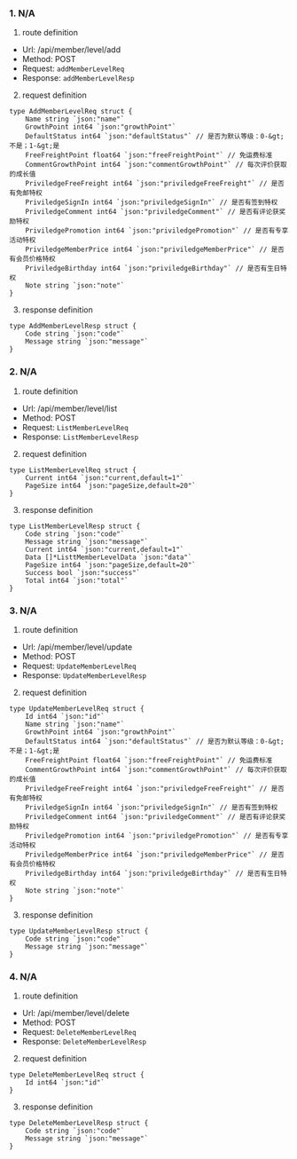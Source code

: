 ### 1. N/A

1. route definition

- Url: /api/member/level/add
- Method: POST
- Request: `addMemberLevelReq`
- Response: `addMemberLevelResp`

2. request definition



```golang
type AddMemberLevelReq struct {
	Name string `json:"name"`
	GrowthPoint int64 `json:"growthPoint"`
	DefaultStatus int64 `json:"defaultStatus"` // 是否为默认等级：0-&gt;不是；1-&gt;是
	FreeFreightPoint float64 `json:"freeFreightPoint"` // 免运费标准
	CommentGrowthPoint int64 `json:"commentGrowthPoint"` // 每次评价获取的成长值
	PriviledgeFreeFreight int64 `json:"priviledgeFreeFreight"` // 是否有免邮特权
	PriviledgeSignIn int64 `json:"priviledgeSignIn"` // 是否有签到特权
	PriviledgeComment int64 `json:"priviledgeComment"` // 是否有评论获奖励特权
	PriviledgePromotion int64 `json:"priviledgePromotion"` // 是否有专享活动特权
	PriviledgeMemberPrice int64 `json:"priviledgeMemberPrice"` // 是否有会员价格特权
	PriviledgeBirthday int64 `json:"priviledgeBirthday"` // 是否有生日特权
	Note string `json:"note"`
}
```


3. response definition



```golang
type AddMemberLevelResp struct {
	Code string `json:"code"`
	Message string `json:"message"`
}
```

### 2. N/A

1. route definition

- Url: /api/member/level/list
- Method: POST
- Request: `ListMemberLevelReq`
- Response: `ListMemberLevelResp`

2. request definition



```golang
type ListMemberLevelReq struct {
	Current int64 `json:"current,default=1"`
	PageSize int64 `json:"pageSize,default=20"`
}
```


3. response definition



```golang
type ListMemberLevelResp struct {
	Code string `json:"code"`
	Message string `json:"message"`
	Current int64 `json:"current,default=1"`
	Data []*ListtMemberLevelData `json:"data"`
	PageSize int64 `json:"pageSize,default=20"`
	Success bool `json:"success"`
	Total int64 `json:"total"`
}
```

### 3. N/A

1. route definition

- Url: /api/member/level/update
- Method: POST
- Request: `UpdateMemberLevelReq`
- Response: `UpdateMemberLevelResp`

2. request definition



```golang
type UpdateMemberLevelReq struct {
	Id int64 `json:"id"`
	Name string `json:"name"`
	GrowthPoint int64 `json:"growthPoint"`
	DefaultStatus int64 `json:"defaultStatus"` // 是否为默认等级：0-&gt;不是；1-&gt;是
	FreeFreightPoint float64 `json:"freeFreightPoint"` // 免运费标准
	CommentGrowthPoint int64 `json:"commentGrowthPoint"` // 每次评价获取的成长值
	PriviledgeFreeFreight int64 `json:"priviledgeFreeFreight"` // 是否有免邮特权
	PriviledgeSignIn int64 `json:"priviledgeSignIn"` // 是否有签到特权
	PriviledgeComment int64 `json:"priviledgeComment"` // 是否有评论获奖励特权
	PriviledgePromotion int64 `json:"priviledgePromotion"` // 是否有专享活动特权
	PriviledgeMemberPrice int64 `json:"priviledgeMemberPrice"` // 是否有会员价格特权
	PriviledgeBirthday int64 `json:"priviledgeBirthday"` // 是否有生日特权
	Note string `json:"note"`
}
```


3. response definition



```golang
type UpdateMemberLevelResp struct {
	Code string `json:"code"`
	Message string `json:"message"`
}
```

### 4. N/A

1. route definition

- Url: /api/member/level/delete
- Method: POST
- Request: `DeleteMemberLevelReq`
- Response: `DeleteMemberLevelResp`

2. request definition



```golang
type DeleteMemberLevelReq struct {
	Id int64 `json:"id"`
}
```


3. response definition



```golang
type DeleteMemberLevelResp struct {
	Code string `json:"code"`
	Message string `json:"message"`
}
```

